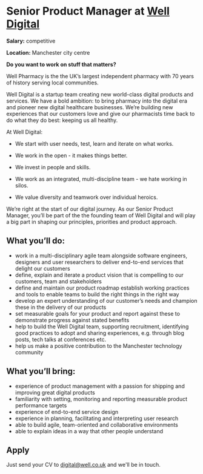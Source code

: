 # Senior Product Manager at [Well Digital](https://digital.well.co.uk)

**Salary:** competitive 

**Location:** Manchester city centre

**Do you want to work on stuff that matters?** 

Well Pharmacy is the the UK’s largest independent pharmacy with 70 years of history serving local communities. 

Well Digital is a startup team creating new world-class digital products and services. We have a bold ambition: to bring pharmacy into the digital era and pioneer new digital healthcare businesses. We’re building new experiences that our customers love and give our pharmacists time back to do what they do best: keeping us all healthy. 

At Well Digital:

- We start with user needs, test, learn and iterate on what works.

- We work in the open - it makes things better.  
- We invest in people and skills. 
- We work as an integrated, multi-discipline team - we hate working in silos.  
- We value diversity and teamwork over individual heroics.

We’re right at the start of our digital journey. As our Senior Product Manager, you’ll be part of the the founding team of Well Digital and will play a big part in shaping our principles, priorities and product approach.  

## What you’ll do: 

- work in a multi-disciplinary agile team alongside software engineers, designers and user researchers to deliver end-to-end services that delight our customers
- define, explain and iterate a product vision that is compelling to our customers, team and stakeholders
- define and maintain our product roadmap
  establish working practices and tools to enable teams to build the right things in the right way
- develop an expert understanding of our customer’s needs and champion these in the delivery of our products
- set measurable goals for your product and report against these to demonstrate progress against stated benefits
- help to build the Well Digital team, supporting recruitment, identifying good practices to adopt and sharing experiences, e.g. through blog posts, tech talks at conferences etc. 
- help us make a positive contribution to the Manchester technology community 

## What you’ll bring: 

- experience of product management with a passion for shipping and improving great digital products 
- familiarity with setting, monitoring and reporting measurable product performance targets
- experience of end-to-end service design
- experience in planning, facilitating and interpreting user research
- able to build agile, team-oriented and collaborative environments
- able to explain ideas in a way that other people understand

## Apply

Just send your CV to digital@well.co.uk and we'll be in touch. 
